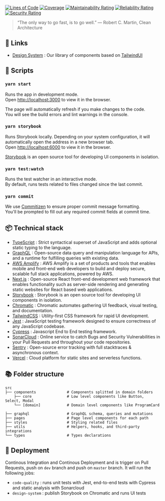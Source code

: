 [![Lines of Code](https://sonarcloud.io/api/project_badges/measure?project=ApplyFutureEd_students&metric=ncloc&token=3d70e9ad498ddc4ff4e7e82124ed96f9c99eb48d)](https://sonarcloud.io/dashboard?id=ApplyFutureEd_students)
[![Coverage](https://sonarcloud.io/api/project_badges/measure?project=ApplyFutureEd_students&metric=coverage&token=3d70e9ad498ddc4ff4e7e82124ed96f9c99eb48d)](https://sonarcloud.io/dashboard?id=ApplyFutureEd_students)
[![Maintainability Rating](https://sonarcloud.io/api/project_badges/measure?project=ApplyFutureEd_students&metric=sqale_rating&token=3d70e9ad498ddc4ff4e7e82124ed96f9c99eb48d)](https://sonarcloud.io/dashboard?id=ApplyFutureEd_students)
[![Reliability Rating](https://sonarcloud.io/api/project_badges/measure?project=ApplyFutureEd_students&metric=reliability_rating&token=3d70e9ad498ddc4ff4e7e82124ed96f9c99eb48d)](https://sonarcloud.io/dashboard?id=ApplyFutureEd_students)
[![Security Rating](https://sonarcloud.io/api/project_badges/measure?project=ApplyFutureEd_students&metric=security_rating&token=3d70e9ad498ddc4ff4e7e82124ed96f9c99eb48d)](https://sonarcloud.io/dashboard?id=ApplyFutureEd_students)

> “The only way to go fast, is to go well.” ― Robert C. Martin, Clean Architecture

## 🔗 Links

-   [Design System](https://master--5fb5c6529fbaa1002192c5e0.chromatic.com/?path=/docs/button--primary) : Our library of components based on [TailwindUI](https://tailwindui.com/)

## 🤖 Scripts

### `yarn start`

Runs the app in development mode.<br>
Open [http://localhost:3000](http://localhost:3000) to view it in the browser.

The page will automatically refresh if you make changes to the code.<br>
You will see the build errors and lint warnings in the console.

### `yarn storybook`

Runs Storybook locally. Depending on your system configuration, it will automatically open the address in a new browser tab.<br>
Open [http://localhost:6000](http://localhost:6000) to view it in the browser.

[Storybook](https://storybook.js.org) is an open source tool for developing UI components in isolation.

### `yarn test:watch`

Runs the test watcher in an interactive mode.<br>
By default, runs tests related to files changed since the last commit.

### `yarn commit`

We use [Commitizen](https://github.com/commitizen/cz-cli) to ensure proper commit message formatting.<br>
You'll be prompted to fill out any required commit fields at commit time.

## 📦 Technical stack

-   [TypeScript](https://www.typescriptlang.org/) : Strict syntactical superset of JavaScript and adds optional static typing to the language.
-   [GraphQL](https://graphql.org/) : Open-source data query and manipulation language for APIs, and a runtime for fulfilling queries with existing data.
-   [AWS Amplify](https://docs.amplify.aws/) : AWS Amplify is a set of products and tools that enables mobile and front-end web developers to build and deploy secure, scalable full stack applications, powered by AWS.
-   [Next.js](https://nextjs.org/) : Open-source React front-end development web framework that enables functionality such as server-side rendering and generating static websites for React based web applications.
-   [Storybook](https://storybook.js.org/) : Storybook is an open source tool for developing UI components in isolation.
-   [Chromatic](https://www.chromatic.com/) : Chromatic automates gathering UI feedback, visual testing, and documentation.
-   [TailwindCSS](https://tailwindcss.com/) : Utility-first CSS framework for rapid UI development.
-   [Jest](https://jestjs.io/) : JavaScript testing framework designed to ensure correctness of any JavaScript codebase.
-   [Cypress](https://cypress.io/) : Javascript End to End testing framework.
-   [SonarCloud](https://sonarcloud.io/) : Online service to catch Bugs and Security Vulnerabilities in your Pull Requests and throughout your code repositories.
-   [Sentry](https://sentry.io/) : Open-source error tracking with full stacktraces & asynchronous context.
-   [Vercel](https://vercel.com) : Cloud platform for static sites and serverless functions.

## 📚 Folder structure

    src
    ├── components              # Components splitted in domain folders
        ├── core                # Low level components like Button, Select, Modal
        └── [domain]            # Domain level components like ProgramCard

    ├── graphql                 # GraphQL schema, queries and mutations
    ├── pages                   # Page level components for each path
    ├── styles                  # Styling related files
    ├── utils                   # Helpers, hooks, and third-party integrations
    └── types                   # Types declarations

## 🚀 Deployment

Continous Integration and Continous Deployment and is trigger on Pull Requests, push on `dev` branch and push on `master` branch. It will run the following jobs:

-   `code-quality` : runs unit tests with Jest, end-to-end tests with Cypress and static analysis with Sonarcloud
-   `design-system` : publish Storybook on Chromatic and runs UI tests
